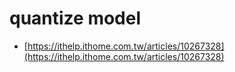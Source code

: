 # quantize model

* [https://ithelp.ithome.com.tw/articles/10267328](https://ithelp.ithome.com.tw/articles/10267328)
